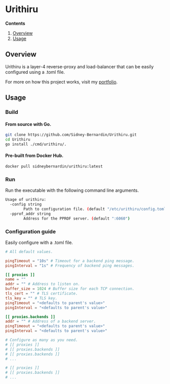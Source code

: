 # Urithiru

**Contents**
1. [Overview](#overview)
1. [Usage](#usage)

## Overview
Urithiru is a layer-4 reverse-proxy and load-balancer that can be easily configured using a .toml file.

For more on how this project works, visit my [portfolio](https://sidney-bernardin.github.io/project/?id=urithiru).

## Usage

### Build

#### From source with Go.
```bash
git clone https://github.com/Sidney-Bernardin/Urithiru.git
cd Urithiru
go install ./cmd/urithiru/.
```

#### Pre-built from Docker Hub.
```bash
docker pull sidneybernardin/urithiru:latest
```

### Run
Run the executable with the following command line arguments.
```bash
Usage of urithiru:
  -config string
        Path to configuration file. (default "/etc/urithiru/config.toml")
  -pprof_addr string
        Address for the PPROF server. (default ":6060")
```

### Configuration guide
Easily configure with a .toml file.
```toml
# All default values.

pingTimeout = "10s" # Timeout for a backend ping message.
pingInterval = "1s" # Frequency of backend ping messages.

[[ proxies ]]
name = ""
addr = "" # Address to listen on.
buffer_size = 1024 # Buffer size for each TCP connection.
tls_cert = "" # TLS certificate.
tls_key = "" # TLS key.
pingTimeout = "<defaults to parent's value>"
pingInterval = "<defaults to parent's value>"

[[ proxies.backends ]]
addr = "" # Address of a backend server.
pingTimeout = "<defaults to parent's value>"
pingInterval = "<defaults to parent's value>"

# Configure as many as you need.
# [[ proxies ]]
# [[ proxies.backends ]]
# [[ proxies.backends ]]
# ...

# [[ proxies ]]
# [[ proxies.backends ]]
# ...
```
